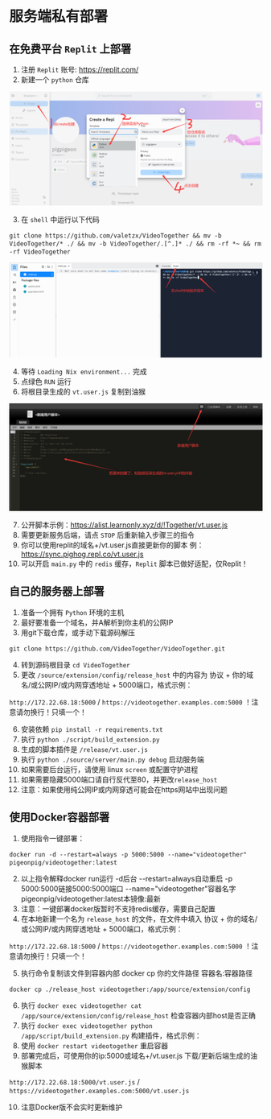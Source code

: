 # 服务端私有部署

## 在免费平台 `Replit` 上部署

1. 注册 `Replit` 账号: https://replit.com/
2. 新建一个 `python` 仓库 

![](/public/examples/deploy1.png)

3. 在 `shell` 中运行以下代码

```
git clone https://github.com/valetzx/VideoTogether && mv -b VideoTogether/* ./ && mv -b VideoTogether/.[^.]* ./ && rm -rf *~ && rm -rf VideoTogether
```

![](/public/examples/deploy2.png)

4. 等待 `Loading Nix environment...` 完成
5. 点绿色 `RUN` 运行
6. 将根目录生成的 `vt.user.js` 复制到油猴

![](/public/examples/deploy3.png)

7. 公开脚本示例：https://alist.learnonly.xyz/d/!Together/vt.user.js
8. 需要更新服务后端，请点 `STOP` 后重新输入步骤三的指令
9. 你可以使用replit的域名+/vt.user.js直接更新你的脚本 例：https://sync.pighog.repl.co/vt.user.js
10. 可以开启 `main.py` 中的 `redis` 缓存，`Replit` 脚本已做好适配，仅Replit！

## 自己的服务器上部署

1. 准备一个拥有 `Python` 环境的主机
2. 最好要准备一个域名，并A解析到你主机的公网IP
3. 用git下载仓库，或手动下载源码解压

```
git clone https://github.com/VideoTogether/VideoTogether.git
```

4. 转到源码根目录 `cd VideoTogether`
5. 更改 `/source/extension/config/release_host` 中的内容为 协议 + 你的域名/或公网IP/或内网穿透地址 + 5000端口，格式示例：

 `http://172.22.68.18:5000` / `https://videotogether.examples.com:5000` ！注意请勿换行！只填一个！

6. 安装依赖 `pip install -r requirements.txt` 
7. 执行 `python ./script/build_extension.py` 
8. 生成的脚本插件是 `/release/vt.user.js`
9. 执行 `python ./source/server/main.py debug` 启动服务端
10. 如果需要后台运行，请使用 linux `screen` 或配置守护进程
11. 如果需要隐藏5000端口请自行反代至80，并更改`release_host`
12. 注意：如果使用纯公网IP或内网穿透可能会在https网站中出现问题

## 使用Docker容器部署

1. 使用指令一键部署：

```
docker run -d --restart=always -p 5000:5000 --name="videotogether" pigeonpig/videotogether:latest
```

2. 以上指令解释docker run运行 -d后台 --restart=always自动重启 -p 5000:5000链接5000:5000端口 --name="videotogether"容器名字 pigeonpig/videotogether:latest本镜像:最新
3. 注意：一键部署docker版暂时不支持redis缓存，需要自己配置
4. 在本地新建一个名为 `release_host` 的文件，在文件中填入 协议 + 你的域名/或公网IP/或内网穿透地址 + 5000端口，格式示例：

 `http://172.22.68.18:5000` / `https://videotogether.examples.com:5000` ！注意请勿换行！只填一个！
 
5. 执行命令复制该文件到容器内部 docker cp 你的文件路径 容器名:容器路径

```
docker cp ./release_host videotogether:/app/source/extension/config
```

6. 执行 `docker exec videotogether cat /app/source/extension/config/release_host` 检查容器内部host是否正确
7. 执行 `docker exec videotogether python /app/script/build_extension.py` 构建插件，格式示例：
8. 使用 `docker restart videotogether` 重启容器
9. 部署完成后，可使用你的ip:5000或域名+/vt.user.js 下载/更新后端生成的油猴脚本


 `http://172.22.68.18:5000/vt.user.js` / `https://videotogether.examples.com:5000/vt.user.js` 

10. 注意Docker版不会实时更新维护
 
